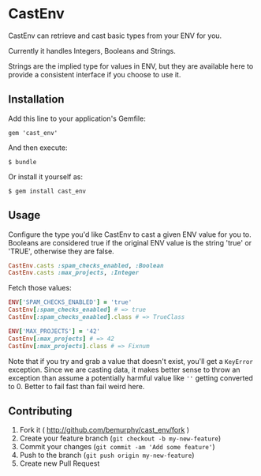 # CastEnv

CastEnv can retrieve and cast basic types from your ENV for you.

Currently it handles Integers, Booleans and Strings.

Strings are the implied type for values in ENV, but they are
available here to provide a consistent interface if you choose
to use it.

## Installation

Add this line to your application's Gemfile:

    gem 'cast_env'

And then execute:

    $ bundle

Or install it yourself as:

    $ gem install cast_env

## Usage

Configure the type you'd like CastEnv to cast a given ENV
value for you to.  Booleans are considered true if the original
ENV value is the string 'true' or 'TRUE', otherwise they are false.

```ruby
CastEnv.casts :spam_checks_enabled, :Boolean
CastEnv.casts :max_projects, :Integer
```

Fetch those values:

```ruby
ENV['SPAM_CHECKS_ENABLED'] = 'true'
CastEnv[:spam_checks_enabled] # => true
CastEnv[:spam_checks_enabled].class # => TrueClass

ENV['MAX_PROJECTS'] = '42'
CastEnv[:max_projects] # => 42
CastEnv[:max_projects].class # => Fixnum
```

Note that if you try and grab a value that doesn't exist, you'll get
a `KeyError` exception.  Since we are casting data, it makes better sense
to throw an exception than assume a potentially harmful value like `''` getting
converted to 0.  Better to fail fast than fail weird here.


## Contributing

1. Fork it ( http://github.com/bemurphy/cast_env/fork )
2. Create your feature branch (`git checkout -b my-new-feature`)
3. Commit your changes (`git commit -am 'Add some feature'`)
4. Push to the branch (`git push origin my-new-feature`)
5. Create new Pull Request
